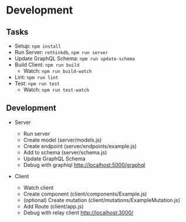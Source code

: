 # Development

Tasks
---------------------------------------------------------

- Setup: ```npm install```
- Run Server: ```rethinkdb```, ```npm run server```
- Update GraphQL Schema: ```npm run update-schema```
- Build Client: ```npm run build```
  + Watch: ```npm run build-watch```
- Lint: ```npm run lint```
- Test: ```npm run test```
  - Watch: ```npm run test-watch```



Development
---------------------------------------------------------

+ Server
  - Run server
  - Create model (server/models.js)
  - Create endpoint (server/endpoints/example.js)
  - Add to schema (server/schema.js)
  - Update GraphQL Schema
  - Debug with graphiql [http://localhost:5000/graphql](http://localhost:5000/graphql)

+ Client
  - Watch client
  - Create component (client/components/Example.js)
  - (optional) Create mutation (client/mutations/ExampleMutation.js)
  - Add Route (client/app.js)
  - Debug with relay client [http://localhost:3000/](http://localhost:3000/)